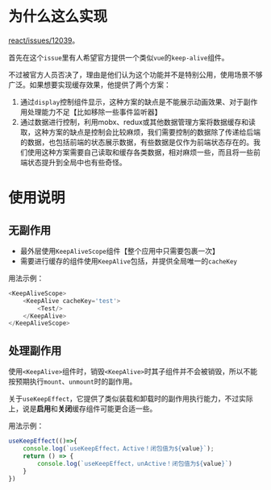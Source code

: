 # 为什么这么实现
[react/issues/12039](https://github.com/facebook/react/issues/12039)。

首先在这个`issue`里有人希望官方提供一个类似`vue`的`keep-alive`组件。

不过被官方人员否决了，理由是他们认为这个功能并不是特别公用，使用场景不够广泛。如果想要实现缓存效果，他提供了两个方案：
1. 通过`display`控制组件显示，这种方案的缺点是不能展示动画效果、对于副作用处理能力不足【比如移除一些事件监听器】
2. 通过数据进行控制，利用mobx、redux或其他数据管理方案将数据缓存和读取，这种方案的缺点是控制会比较麻烦，我们需要控制的数据除了传递给后端的数据，也包括前端的状态展示数据，有些数据是仅作为前端状态存在的。我们使用这种方案需要自己读取和缓存各类数据，相对麻烦一些，而且将一些前端状态提升到全局中也有些奇怪。

# 使用说明
## 无副作用
- 最外层使用`KeepAliveScope`组件【整个应用中只需要包裹一次】
- 需要进行缓存的组件使用`KeepAlive`包括，并提供全局唯一的`cacheKey`

用法示例：
```js
<KeepAliveScope>
    <KeepAlive cacheKey='test'>
        <Test/>
    </KeepAlive>
</KeepAliveScope>
```

## 处理副作用
使用`<KeepAlive>`组件时，销毁`<KeepAlive>`时其子组件并不会被销毁，所以不能按预期执行`mount`、`unmount`时的副作用。

关于`useKeepEffect`，它提供了类似装载和卸载时的副作用执行能力，不过实际上，说是**启用**和**关闭**缓存组件可能更合适一些。

用法示例：
```js
useKeepEffect(()=>{
    console.log(`useKeepEffect，Active！闭包值为${value}`);
    return () => {
        console.log(`useKeepEffect，unActive！闭包值为${value}`)
    }
})
```
